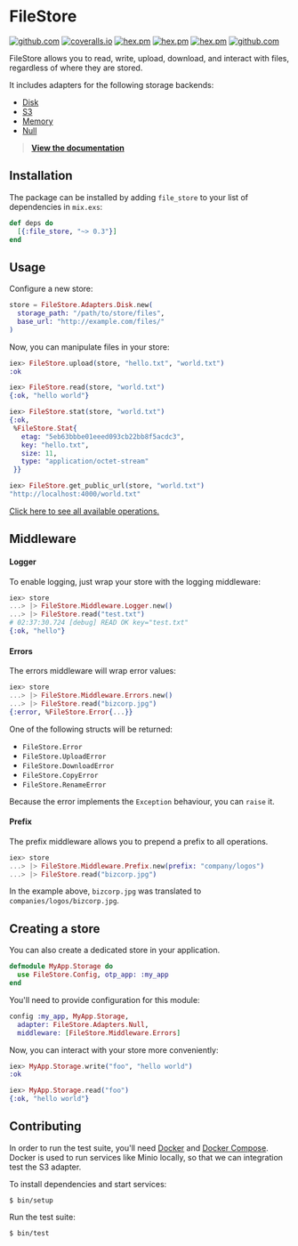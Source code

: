 # FileStore

[![github.com](https://img.shields.io/github/workflow/status/rzane/file_store/Build.svg)](https://github.com/rzane/file_store/actions?query=workflow%3ABuild)
[![coveralls.io](https://img.shields.io/coveralls/github/rzane/file_store.svg)](https://coveralls.io/github/rzane/file_store)
[![hex.pm](https://img.shields.io/hexpm/v/file_store.svg)](https://hex.pm/packages/file_store)
[![hex.pm](https://img.shields.io/hexpm/dt/file_store.svg)](https://hex.pm/packages/file_store)
[![hex.pm](https://img.shields.io/hexpm/l/file_store.svg)](https://hex.pm/packages/file_store)
[![github.com](https://img.shields.io/github/last-commit/rzane/file_store.svg)](https://github.com/rzane/file_store/commits/master)

FileStore allows you to read, write, upload, download, and interact with files, regardless of where they are stored.

It includes adapters for the following storage backends:

- [Disk](https://hexdocs.pm/file_store/FileStore.Adapters.Disk.html)
- [S3](https://hexdocs.pm/file_store/FileStore.Adapters.S3.html)
- [Memory](https://hexdocs.pm/file_store/FileStore.Adapters.Memory.html)
- [Null](https://hexdocs.pm/file_store/FileStore.Adapters.Null.html)

> [**View the documentation**](https://hexdocs.pm/file_store)

## Installation

The package can be installed by adding `file_store` to your list of dependencies in `mix.exs`:

```elixir
def deps do
  [{:file_store, "~> 0.3"}]
end
```

## Usage

Configure a new store:

```elixir
store = FileStore.Adapters.Disk.new(
  storage_path: "/path/to/store/files",
  base_url: "http://example.com/files/"
)
```

Now, you can manipulate files in your store:

```elixir
iex> FileStore.upload(store, "hello.txt", "world.txt")
:ok

iex> FileStore.read(store, "world.txt")
{:ok, "hello world"}

iex> FileStore.stat(store, "world.txt")
{:ok,
 %FileStore.Stat{
   etag: "5eb63bbbe01eeed093cb22bb8f5acdc3",
   key: "hello.txt",
   size: 11,
   type: "application/octet-stream"
 }}

iex> FileStore.get_public_url(store, "world.txt")
"http://localhost:4000/world.txt"
```

[Click here to see all available operations.](https://hexdocs.pm/file_store/FileStore.html#summary)

## Middleware

#### Logger

To enable logging, just wrap your store with the logging middleware:

```elixir
iex> store
...> |> FileStore.Middleware.Logger.new()
...> |> FileStore.read("test.txt")
# 02:37:30.724 [debug] READ OK key="test.txt"
{:ok, "hello"}
```

#### Errors

The errors middleware will wrap error values:

```elixir
iex> store
...> |> FileStore.Middleware.Errors.new()
...> |> FileStore.read("bizcorp.jpg")
{:error, %FileStore.Error{...}}
```

One of the following structs will be returned:

- `FileStore.Error`
- `FileStore.UploadError`
- `FileStore.DownloadError`
- `FileStore.CopyError`
- `FileStore.RenameError`

Because the error implements the `Exception` behaviour, you can `raise` it.

#### Prefix

The prefix middleware allows you to prepend a prefix to all operations.

```elixir
iex> store
...> |> FileStore.Middleware.Prefix.new(prefix: "company/logos")
...> |> FileStore.read("bizcorp.jpg")
```

In the example above, `bizcorp.jpg` was translated to `companies/logos/bizcorp.jpg`.

## Creating a store

You can also create a dedicated store in your application.

```elixir
defmodule MyApp.Storage do
  use FileStore.Config, otp_app: :my_app
end
```

You'll need to provide configuration for this module:

```elixir
config :my_app, MyApp.Storage,
  adapter: FileStore.Adapters.Null,
  middleware: [FileStore.Middleware.Errors]
```

Now, you can interact with your store more conveniently:

```elixir
iex> MyApp.Storage.write("foo", "hello world")
:ok

iex> MyApp.Storage.read("foo")
{:ok, "hello world"}
```

## Contributing

In order to run the test suite, you'll need [Docker](https://www.docker.com/) and [Docker Compose](https://docs.docker.com/compose/). Docker is used to run services like Minio locally, so that we can integration test the S3 adapter.

To install dependencies and start services:

    $ bin/setup

Run the test suite:

    $ bin/test
